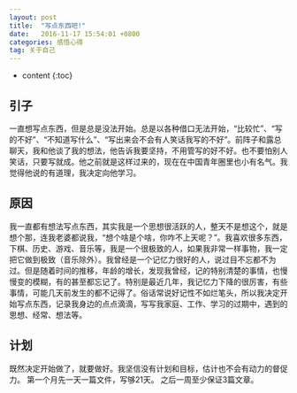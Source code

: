 ```yaml
---
layout: post
title:  "写点东西吧!"
date:   2016-11-17 15:54:01 +0800
categories: 感悟心得
tag: 关于自己
---
```


* content
{:toc}

引子
---------
一直想写点东西，但是总是没法开始。总是以各种借口无法开始，“比较忙”、“写的不好”、“不知道写什么”、“写出来会不会有人笑话我写的不好”。前阵子和露总聊天，我和他谈了我的想法，他告诉我要坚持，不用管写的好不好。也不要怕别人笑话，只要写就成。他之前就是这样过来的，现在在中国青年圈里也小有名气。我觉得他说的有道理，我决定向他学习。

原因
---------
我一直都有想法写点东西，其实我是一个思想很活跃的人，整天不是想这个，就是想个那，连我老婆都说我，“想个啥是个啥，你咋不上天呢？”。我喜欢很多东西，下棋、历史、游戏、音乐等，我是一个很极致的人，如果我非常一样事物，我一定把它做到极致（音乐除外）。我曾经是一个记忆力很好的人，说过目不忘都不为过。但是随着时间的推移，年龄的增长，发现我曾经，记的特别清楚的事情，也慢慢变的模糊，有的甚至都忘记了。特别是最近几年，我记忆力下降的很厉害，有些事情，可能几天前发生的都不记得了。俗话常说好记性不如烂笔头，所以我决定开始写点东西，记录我身边的点点滴滴，写写我家庭、工作、学习的过期中，遇到的思想、经常、想法等。

计划
---------
既然决定开始做了，就要做好。我坚信没有计划和目标，估计也不会有动力的督促力。
第一个月先一天一篇文件，写够21天。
之后一周至少保证3篇文章。